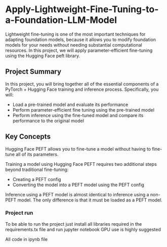 # Apply-Lightweight-Fine-Tuning-to-a-Foundation-LLM-Model
Lightweight fine-tuning is one of the most important techniques for adapting foundation models, because it allows you to modify foundation models for your needs without needing substantial computational resources.  In this project, we will apply parameter-efficient fine-tuning using the Hugging Face peft library.
## Project Summary
In this project, you will bring together all of the essential components of a PyTorch + Hugging Face training and inference process. Specifically, you will:

- Load a pre-trained model and evaluate its performance
- Perform parameter-efficient fine tuning using the pre-trained model
- Perform inference using the fine-tuned model and compare its performance to the original model

## Key Concepts
Hugging Face PEFT allows you to fine-tune a model without having to fine-tune all of its parameters.

Training a model using Hugging Face PEFT requires two additional steps beyond traditional fine-tuning:

- Creating a PEFT config
- Converting the model into a PEFT model using the PEFT config

Inference using a PEFT model is almost identical to inference using a non-PEFT model. The only difference is that it must be loaded as a PEFT model.

### Project run

To be able to run the project just install all libraries required in the requirements.tx file and run jupyter notebook
GPU use is highly suggested

All code in ipynb file